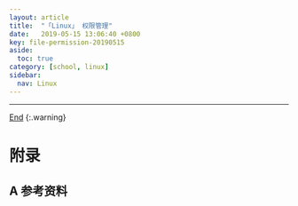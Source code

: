 ```yaml
---
layout: article
title:  "「Linux」 权限管理"
date:   2019-05-15 13:06:40 +0800
key: file-permission-20190515
aside:
  toc: true
category: [school, linux]
sidebar:
  nav: Linux
---
```

<span id="head"></span>

<!--more-->




-------------------  
[End](#head)
{:.warning}  


# 附录
## A 参考资料
